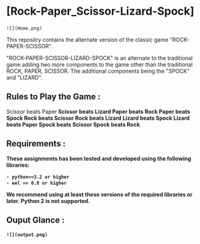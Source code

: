 # [Rock-Paper_Scissor-Lizard-Spock]

    ![](Home.png)

This repositry contains the alternate version of the classic game "ROCK-PAPER-SCISSOR". 

"ROCK-PAPER-SCISSOR-LIZARD-SPOCK" is an alternate to the traditional game adding two more components to the game other than the traditional ROCK, PAPER, SCISSOR. The additional components being the "SPOCK" and "LIZARD". 

## Rules to Play the Game :

Scissor beats Paper<b>
Scissor beats Lizard<b>
Paper beats Rock<b>
Paper beats Spock<b>
Rock beats Scissor<b>
Rock beats Lizard<b>
Lizard beats Spock<b>
Lizard beats Paper<b>
Spock beats Scissor<b>
Spock beats Rock<b>

## Requirements :

These assignments has been tested and developed using the following libraries: 

    - python==3.2 or higher
    - eel == 0.8 or higher
    
We recommend using at least these versions of the required libraries or later. Python 2 is not supported.
    
## Ouput Glance :

    ![](output.png)
